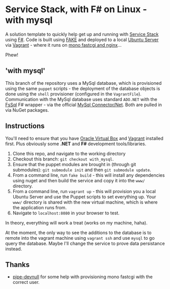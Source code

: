 # Service Stack, with F# on Linux - with mysql

A solution template to quickly help get up and running with [Service Stack](http://www.servicestack.net/) using [F#](http://fsharp.org/). Code is built using [FAKE](http://fsharp.github.io/FAKE/) and deployed to a local [Ubuntu Server](http://www.ubuntu.com/server) via [Vagrant](http://www.vagrantup.com/) - where it runs on [mono fastcgi and nginx](http://www.mono-project.com/FastCGI_Nginx)...

Phew!

## 'with mysql'

This branch of the repository uses a MySql database, which is provisioned using the same `puppet` scripts - the deployment of the database objects is done using the `shell` provisioner (configured in the `VagrantFile`). Communication with the MySql database uses standard `ADO.NET` with the [FsSql](https://github.com/mausch/FsSql) F# wrapper - via the official [MySql Connector/Net](http://dev.mysql.com/downloads/connector/net/). Both are pulled in via NuGet packages.

## Instructions

You'll need to ensure that you have [Oracle Virtual Box](https://www.virtualbox.org/) and [Vagrant](http://www.vagrantup.com/) installed first. Plus obviously some **.NET** and **F#** development tools/libraries. 

1. Clone this repo, and navigate to the working directory
2. Checkout this branch: `git checkout with_mysql`.
3. Ensure that the puppet modules are brought in (through git submodules): `git submodule init` and then `git submodule update`.
4. From a command line, run `fake build` - this will install any dependencies using nuget and then build the service and copy it into the `www/` directory.
5. From a command line, run `vagrant up` - this will provision you a local Ubuntu Server and use the Puppet scripts to set everything up. Your `www/` directory is shared with the new virtual machine, which is where the application runs from.
6. Navigate to `localhost:8080` in your browser to test.

In theory, everything will work a treat (works on my machine, haha).

At the moment, the only way to see the additions to the database is to remote into the vagrant machine using `vagrant ssh` and use `mysql` to go query the database. Maybe I'll change the service to prove data persistance instead.

## Thanks

* [pipe-devnull](http://pipe-devnull.com/) for some help with provisioning mono fastcgi with the correct user.

